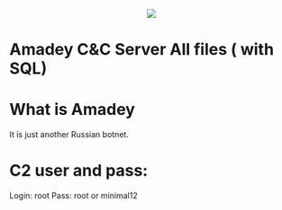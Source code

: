 <p align="center">
	<img src="https://cache.nulled.to/11d2182840dffd27f55c0081e9a7dbdb97150bf7/?url=https%3A%2F%2Fi.imgur.com%2FZjmWjRg.jpg">
	<br/>

# Amadey C&C Server All files ( with SQL)

# What is Amadey

It is just another Russian botnet.

# C2 user and pass:

Login: root
Pass: root or minimal12
